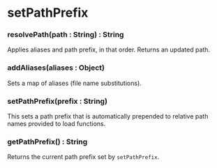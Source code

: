# setPathPrefix

### resolvePath(path : String) : String

Applies aliases and path prefix, in that order. Returns an updated path.


### addAliases(aliases : Object)

Sets a map of aliases (file name substitutions).


### setPathPrefix(prefix : String)

This sets a path prefix that is automatically prepended to relative path names provided to load functions.


### getPathPrefix() : String

Returns the current path prefix set by `setPathPrefix`.
